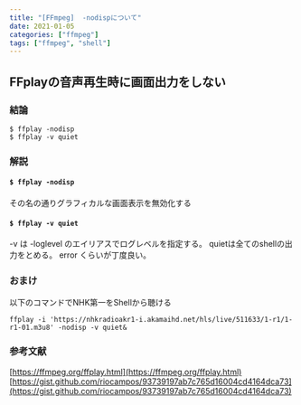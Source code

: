 ```yaml
---
title: "[FFmpeg]  -nodispについて"
date: 2021-01-05
categories: ["ffmpeg"]
tags: ["ffmpeg", "shell"]
---
```


## FFplayの音声再生時に画面出力をしない

### 結論
``` $ ffplay -nodisp ```  
``` $ ffplay -v quiet ```

### 解説

#### ``` $ ffplay -nodisp ```

その名の通りグラフィカルな画面表示を無効化する

#### ``` $ ffplay -v quiet ```

-v は -loglevel のエイリアスでログレベルを指定する。
quietは全てのshellの出力をとめる。
error くらいが丁度良い。

### おまけ

以下のコマンドでNHK第一をShellから聴ける

``` ffplay -i 'https://nhkradioakr1-i.akamaihd.net/hls/live/511633/1-r1/1-r1-01.m3u8' -nodisp -v quiet& ```

### 参考文献
[https://ffmpeg.org/ffplay.html](https://ffmpeg.org/ffplay.html)
[https://gist.github.com/riocampos/93739197ab7c765d16004cd4164dca73](https://gist.github.com/riocampos/93739197ab7c765d16004cd4164dca73)
